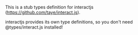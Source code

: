 This is a stub types definition for interactjs (https://github.com/taye/interact.js).

interactjs provides its own type definitions, so you don't need @types/interact.js installed!